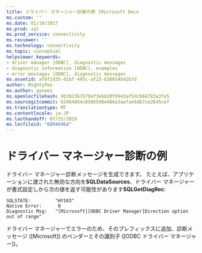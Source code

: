 ```yaml
---
title: ドライバー マネージャー診断の例 |Microsoft Docs
ms.custom: ''
ms.date: 01/19/2017
ms.prod: sql
ms.prod_service: connectivity
ms.reviewer: ''
ms.technology: connectivity
ms.topic: conceptual
helpviewer_keywords:
- driver manager [ODBC], diagnostic messages
- diagnostic information [ODBC], examples
- error messages [ODBC], diagnostic messages
ms.assetid: af8f2d35-d1bf-495c-af25-630654542b7d
author: MightyPen
ms.author: genemi
ms.openlocfilehash: 95392367b70af3eb820f0943af5dc668783a3fe5
ms.sourcegitcommit: b2464064c0566590e486a3aafae6d67ce2645cef
ms.translationtype: MT
ms.contentlocale: ja-JP
ms.lasthandoff: 07/15/2019
ms.locfileid: "68046964"
---
```

# <a name="driver-manager-diagnostic-example"></a>ドライバー マネージャー診断の例
ドライバー マネージャー診断メッセージを生成できます。 たとえば、アプリケーションに渡された無効な方向を**SQLDataSources**、ドライバー マネージャーが書式設定しから次の値を返す可能性があります**SQLGetDiagRec**:  
  
```  
SQLSTATE:         "HY103"  
Native Error:      0  
Diagnostic Msg:   "[Microsoft][ODBC Driver Manager]Direction option out of range"  
```  
  
 ドライバー マネージャーでエラーのため、そのプレフィックスに追加、診断メッセージ ([Microsoft]) のベンダーとその識別子 ([ODBC ドライバー マネージャー])。
